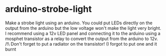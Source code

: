 # arduino-strobe-light
Make a strobe light using an arduino. You could put LEDs directly on the output from the arduino but the low voltage won't make the light very bright. I recommend using a 12v LED panel and connecting it to the arduino using a mosphet transistor as a relay to convert the output from the arduino to 12v. 
/!\ Don't forget to put a radiator on the transistor! (I forgot to put one and it burnt 
